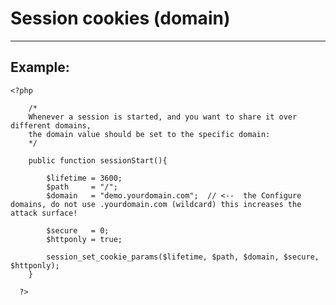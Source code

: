 # Session cookies (domain)
-------

## Example:


    <?php

    	/*
    	Whenever a session is started, and you want to share it over different domains,
    	the domain value should be set to the specific domain:
    	*/

    	public function sessionStart(){

    		$lifetime = 3600;
    		$path     = "/";
    		$domain   = "demo.yourdomain.com";  // <--  the Configure domains, do not use .yourdomain.com (wildcard) this increases the attack surface!

    		$secure   = 0;
    		$httponly = true;

    		session_set_cookie_params($lifetime, $path, $domain, $secure, $httponly);
    	}

	  ?>
